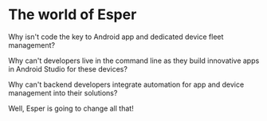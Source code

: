 # The world of Esper
Why isn't code the key to Android app and dedicated device fleet management?

Why can't developers live in the command line as they build innovative apps in Android Studio for these devices?

Why can't backend developers integrate automation for app and device management into their solutions?

Well, Esper is going to change all that!
